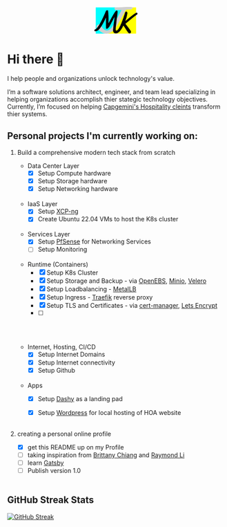 <p align="center">
  <a href="https://github.com/kirbymark/">
    <img alt="Mark's Icon" src="https://github.com/kirbymark/mark-site/raw/master/src/images/kirbymark-mg.svg" width="100" />
  </a>
</p>


# Hi there :wave:

I help people and organizations unlock technology's value.

I’m a software solutions architect, engineer, and team lead specializing in helping organizations accomplish thier stategic technology objectives. Currently, I’m focused on helping [Capgemini's Hospitality cleints](https://www.capgemini.com/industries/hospitality-travel/) transform thier systems.


## Personal projects I'm currently working on:

1. Build a comprehensive modern tech stack from scratch

    - Data Center Layer
        - [x] Setup Compute hardware
        - [x] Setup Storage hardware
        - [x] Setup Networking hardware
    <br/><br/>
    - IaaS Layer
        - [x] Setup [XCP-ng](https://xcp-ng.org/) 
        - [x] Create Ubuntu 22.04 VMs to host the K8s cluster
    <br/><br/>
    - Services Layer
        - [x] Setup [PfSense](https://www.pfsense.org/) for Networking Services
        - [ ] Setup Monitoring 
    <br/><br/>
    - Runtime (Containers)
        - [x] Setup K8s Cluster 
        - [x] Setup Storage and Backup - via [OpenEBS](https://openebs.io/), [Minio](https://min.io/), [Velero](https://velero.io/)
        - [x] Setup Loadbalancing - [MetalLB](https://metallb.universe.tf/)
        - [x] Setup Ingress - [Traefik](https://traefik.io/) reverse proxy
        - [x] Setup TLS and Certificates - via [cert-manager](https://cert-manager.io/), [Lets Encrypt](https://letsencrypt.org/)
        - [ ] 
    <br/><br/>
    - Internet, Hosting, CI/CD
        - [x] Setup Internet Domains 
        - [x] Setup Internet connectivity 
        - [x] Setup Github
    <br/><br/>        
    - Apps 
        - [x] Setup [Dashy](https://dashy.to/) as a landing pad
        - [x] Setup [Wordpress](https://wordpress.org/) for local hosting of HOA website
    <br/><br/>        



2. creating a personal online profile

    - [x] get this README up on my Profile
    - [ ] taking inspiration from [Brittany Chiang](https://brittanychiang.com/) and [Raymond Li](https://raymond.li/)
    - [ ] learn [Gatsby](https://www.gatsbyjs.com/docs/tutorial/)
    - [ ] Publish version 1.0
    <br/><br/>

## GitHub Streak Stats
[![GitHub Streak](https://streak-stats.demolab.com?user=kirbymark&theme=dark&border_radius=4.6&background=020C81&fire=176FDD&ring=22CDDD&currStreakLabel=2490DD)](https://git.io/streak-stats)
